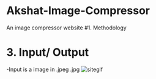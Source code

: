 # Akshat-Image-Compressor
An image compressor website
#1. Methodology
# 3. Input/ Output
-Input is a image in .jpeg .jpg 
![sitegif](https://user-images.githubusercontent.com/100310619/208192900-ed6a2b00-af40-4471-bfed-ccc83a239667.gif )
